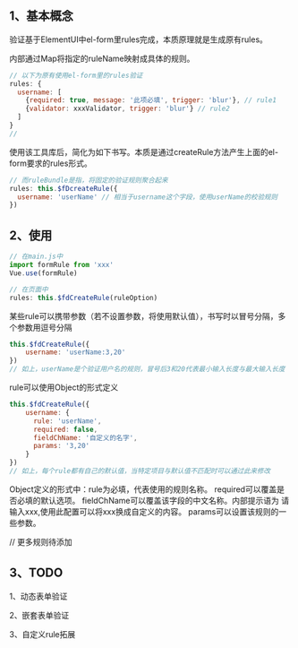 ## 1、基本概念

验证基于ElementUI中el-form里rules完成，本质原理就是生成原有rules。

内部通过Map将指定的ruleName映射成具体的规则。

```javascript
// 以下为原有使用el-form里的rules验证
rules: {
  username: [
    {required: true, message: '此项必填', trigger: 'blur'}, // rule1
    {validator: xxxValidator, trigger: 'blur'} // rule2
  ]
}
//
```

使用该工具库后，简化为如下书写。本质是通过createRule方法产生上面的el-form要求的rules形式。

```javascript
// 而ruleBundle是指，将固定的验证规则聚合起来
rules: this.$fDcreateRule({
  username: 'userName' // 相当于username这个字段，使用userName的校验规则
})
```



## 2、使用

```javascript
// 在main.js中
import formRule from 'xxx'
Vue.use(formRule)

// 在页面中
rules: this.$fdCreateRule(ruleOption)
```

某些rule可以携带参数（若不设置参数，将使用默认值），书写时以冒号分隔，多个参数用逗号分隔

```javascript
this.$fdCreateRule({
	username: 'userName:3,20'
})
// 如上，userName是个验证用户名的规则，冒号后3和20代表最小输入长度与最大输入长度
```

rule可以使用Object的形式定义
```javascript
this.$fdCreateRule({
	username: {
      rule: 'userName',
      required: false,
      fieldChName: '自定义的名字',
      params: '3,20'
    }
})
// 如上，每个rule都有自己的默认值，当特定项目与默认值不匹配时可以通过此来修改
```
Object定义的形式中：rule为必填，代表使用的规则名称。
required可以覆盖是否必填的默认选项。
fieldChName可以覆盖该字段的中文名称。内部提示语为 请输入xxx,使用此配置可以将xxx换成自定义的内容。
params可以设置该规则的一些参数。

// 更多规则待添加


## 3、TODO

1、动态表单验证

2、嵌套表单验证

3、自定义rule拓展
